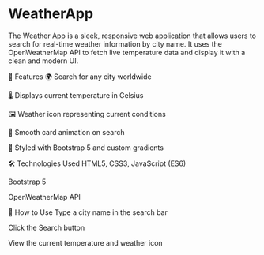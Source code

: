 # WeatherApp

The Weather App is a sleek, responsive web application that allows users to search for real-time weather information by city name. It uses the OpenWeatherMap API to fetch live temperature data and display it with a clean and modern UI.

🔧 Features
🌍 Search for any city worldwide

🌡️ Displays current temperature in Celsius

🖼️ Weather icon representing current conditions

💜 Smooth card animation on search

🎨 Styled with Bootstrap 5 and custom gradients

🛠️ Technologies Used
HTML5, CSS3, JavaScript (ES6)

Bootstrap 5

OpenWeatherMap API

🚀 How to Use
Type a city name in the search bar

Click the Search button

View the current temperature and weather icon
